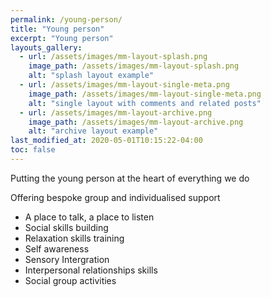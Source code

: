 ```yaml
---
permalink: /young-person/
title: "Young person"
excerpt: "Young person"
layouts_gallery:
  - url: /assets/images/mm-layout-splash.png
    image_path: /assets/images/mm-layout-splash.png
    alt: "splash layout example"
  - url: /assets/images/mm-layout-single-meta.png
    image_path: /assets/images/mm-layout-single-meta.png
    alt: "single layout with comments and related posts"
  - url: /assets/images/mm-layout-archive.png
    image_path: /assets/images/mm-layout-archive.png
    alt: "archive layout example"
last_modified_at: 2020-05-01T10:15:22-04:00
toc: false
---
```



Putting the young person at the heart of everything we do


Offering bespoke group and individualised support
 * A place to talk, a place to listen                
 * Social skills building                            
 * Relaxation skills training                        
 * Self awareness     
 * Sensory Intergration                               
 * Interpersonal relationships skills             
 * Social group activities                        
